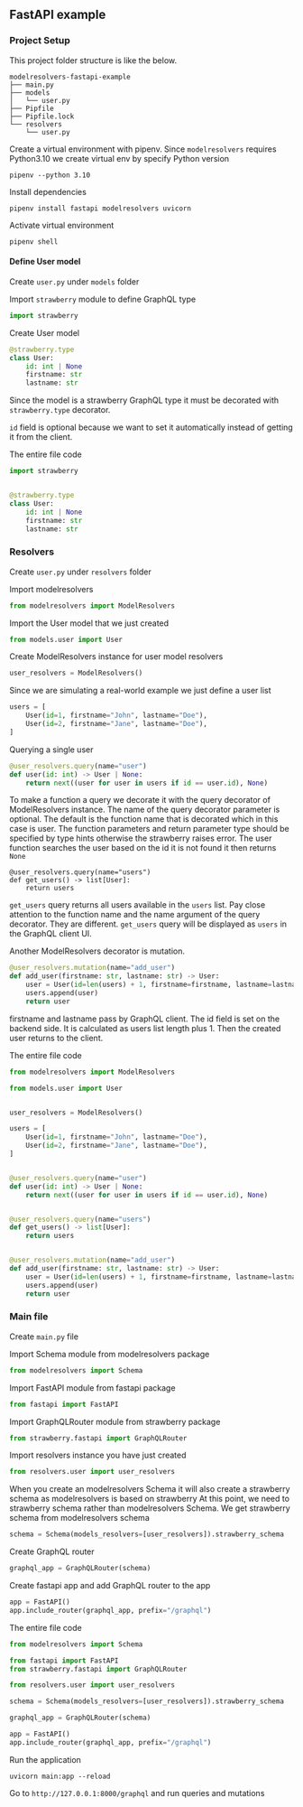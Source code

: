 ## FastAPI example

### Project Setup

This project folder structure is like the below.

```
modelresolvers-fastapi-example
├── main.py
├── models
│   └── user.py
├── Pipfile
├── Pipfile.lock
└── resolvers
    └── user.py
```
Create a virtual environment with pipenv. Since `modelresolvers` requires Python3.10 
we create virtual env by specify Python version

```
pipenv --python 3.10
```

Install dependencies

```
pipenv install fastapi modelresolvers uvicorn
```

Activate virtual environment

```
pipenv shell
```

#### Define User model

Create `user.py` under `models` folder

Import `strawberry` module to define GraphQL type

```py
import strawberry
```

Create User model

```py
@strawberry.type
class User:
    id: int | None
    firstname: str
    lastname: str
```

Since the model is a strawberry GraphQL type it must be decorated with `strawberry.type` decorator.

`id` field is optional because we want to set it automatically instead of getting it from the client.

The entire file code

```py
import strawberry


@strawberry.type
class User:
    id: int | None
    firstname: str
    lastname: str
```

### Resolvers

Create `user.py` under `resolvers` folder

Import modelresolvers

```py
from modelresolvers import ModelResolvers
```

Import the User model that we just created

```py
from models.user import User
```

Create ModelResolvers instance for user model resolvers

```py
user_resolvers = ModelResolvers()
```

Since we are simulating a real-world example we just define a user list

```py
users = [
    User(id=1, firstname="John", lastname="Doe"),
    User(id=2, firstname="Jane", lastname="Doe"),
]
```

Querying a single user

```py
@user_resolvers.query(name="user")
def user(id: int) -> User | None:
    return next((user for user in users if id == user.id), None)
```

To make a function a query we decorate it with the query decorator of ModelResolvers instance.
The name of the query decorator parameter is optional. The default is the function name that
is decorated which in this case is user. The function parameters and return parameter type
should be specified by type hints otherwise the strawberry raises error. The user function
searches the user based on the id it is not found it then returns `None`

```
@user_resolvers.query(name="users")
def get_users() -> list[User]:
    return users
```
`get_users` query returns all users available in the `users` list. Pay close attention to the function name and the name
argument of the query decorator. They are different. `get_users` query will be displayed as `users` in the GraphQL client UI.

Another ModelResolvers decorator is mutation.

```py
@user_resolvers.mutation(name="add_user")
def add_user(firstname: str, lastname: str) -> User:
    user = User(id=len(users) + 1, firstname=firstname, lastname=lastname)
    users.append(user)
    return user
```

firstname and lastname pass by GraphQL client. The id field is set on the backend side.
It is calculated as users list length plus 1. Then the created user returns to the client.


The entire file code

```py
from modelresolvers import ModelResolvers

from models.user import User


user_resolvers = ModelResolvers()

users = [
    User(id=1, firstname="John", lastname="Doe"),
    User(id=2, firstname="Jane", lastname="Doe"),
]


@user_resolvers.query(name="user")
def user(id: int) -> User | None:
    return next((user for user in users if id == user.id), None)


@user_resolvers.query(name="users")
def get_users() -> list[User]:
    return users


@user_resolvers.mutation(name="add_user")
def add_user(firstname: str, lastname: str) -> User:
    user = User(id=len(users) + 1, firstname=firstname, lastname=lastname)
    users.append(user)
    return user
```

### Main file

Create `main.py` file

Import Schema module from modelresolvers package

```py
from modelresolvers import Schema
```

Import FastAPI module from fastapi package

```py
from fastapi import FastAPI
```

Import GraphQLRouter module from strawberry package

```py
from strawberry.fastapi import GraphQLRouter
```

Import resolvers instance you have just created

```py
from resolvers.user import user_resolvers
```

When you create an modelresolvers Schema it will also create a strawberry schema as modelresolvers is based on strawberry
At this point, we need to strawberry schema rather than modelresolvers Schema. We get strawberry schema from modelresolvers schema

```py
schema = Schema(models_resolvers=[user_resolvers]).strawberry_schema
```

Create GraphQL router

```py
graphql_app = GraphQLRouter(schema)
```

Create fastapi app and add GraphQL router to the app

```py
app = FastAPI()
app.include_router(graphql_app, prefix="/graphql")
```

The entire file code

```py
from modelresolvers import Schema

from fastapi import FastAPI
from strawberry.fastapi import GraphQLRouter

from resolvers.user import user_resolvers

schema = Schema(models_resolvers=[user_resolvers]).strawberry_schema

graphql_app = GraphQLRouter(schema)

app = FastAPI()
app.include_router(graphql_app, prefix="/graphql")
```

Run the application

```
uvicorn main:app --reload
```

Go to `http://127.0.0.1:8000/graphql` and run queries and mutations
